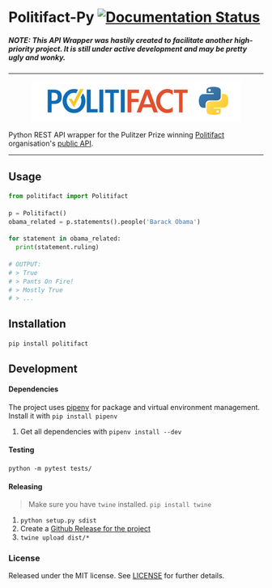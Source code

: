

# Politifact-Py [![Documentation Status](https://readthedocs.org/projects/politifact-py/badge/?version=latest)](http://politifact-py.readthedocs.io/en/latest/?badge=latest)

#####  **NOTE:** *This API Wrapper was hastily created to facilitate another high-priority project. It is still under active development and may be pretty ugly and wonky.*

----

<p align="center">
  <img src="./repo-image.png"/>
</p>

Python REST API wrapper for the Pulitzer Prize winning [Politifact](http://www.politifact.com/) organisation's [public API](http://static.politifact.com/api/doc.html).

-----

## Usage

```python
from politifact import Politifact

p = Politifact()
obama_related = p.statements().people('Barack Obama')

for statement in obama_related:
  print(statement.ruling)

# OUTPUT:
# > True
# > Pants On Fire!
# > Mostly True
# > ...
```


## Installation

`pip install politifact`

## Development

#### Dependencies

The project uses [pipenv](https://github.com/pypa/pipenv) for package and virtual environment management. Install it with `pip install pipenv`

1. Get all dependencies with `pipenv install --dev`

#### Testing

`python -m pytest tests/`

#### Releasing

> Make sure you have `twine` installed. `pip install twine`

1. `python setup.py sdist`
2. Create a [Github Release for the project](https://github.com/thundergolfer/politifact-py/releases)
3. `twine upload dist/*`

### License

Released under the MIT license. See [LICENSE](LICENSE) for further details.
